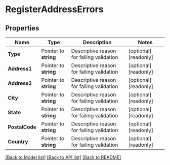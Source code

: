 # RegisterAddressErrors

## Properties

Name | Type | Description | Notes
------------ | ------------- | ------------- | -------------
**Type** | Pointer to **string** | Descriptive reason for failing validation | [optional] [readonly] 
**Address1** | Pointer to **string** | Descriptive reason for failing validation | [optional] [readonly] 
**Address2** | Pointer to **string** | Descriptive reason for failing validation | [optional] [readonly] 
**City** | Pointer to **string** | Descriptive reason for failing validation | [optional] [readonly] 
**State** | Pointer to **string** | Descriptive reason for failing validation | [optional] [readonly] 
**PostalCode** | Pointer to **string** | Descriptive reason for failing validation | [optional] [readonly] 
**Country** | Pointer to **string** | Descriptive reason for failing validation | [optional] [readonly] 

[[Back to Model list]](../README.md#documentation-for-models) [[Back to API list]](../README.md#documentation-for-api-endpoints) [[Back to README]](../README.md)


